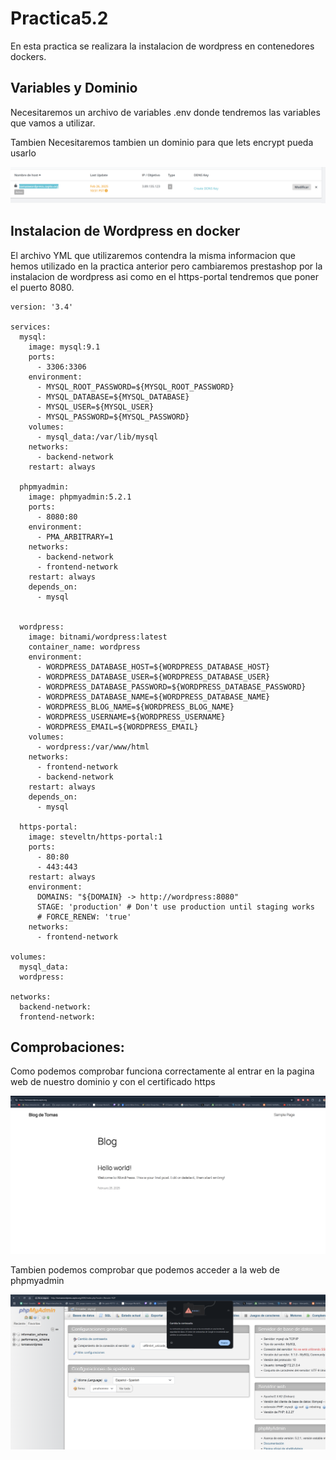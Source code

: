 # Practica5.2
En esta practica se realizara la instalacion de wordpress en contenedores dockers.

## Variables y Dominio

Necesitaremos un archivo de variables .env donde tendremos las variables que vamos a utilizar.

Tambien Necesitaremos tambien un dominio para que lets encrypt pueda usarlo

![](imagenes/practica5.2/3.png)


## Instalacion de Wordpress en docker

El archivo YML que utilizaremos contendra la misma informacion que hemos utilizado en la practica anterior pero cambiaremos prestashop por la instalacion de wordpress asi como en el https-portal tendremos que poner el puerto 8080.

```YML
version: '3.4'

services:
  mysql:
    image: mysql:9.1
    ports: 
      - 3306:3306
    environment: 
      - MYSQL_ROOT_PASSWORD=${MYSQL_ROOT_PASSWORD}
      - MYSQL_DATABASE=${MYSQL_DATABASE}
      - MYSQL_USER=${MYSQL_USER}
      - MYSQL_PASSWORD=${MYSQL_PASSWORD}
    volumes: 
      - mysql_data:/var/lib/mysql
    networks: 
      - backend-network
    restart: always
  
  phpmyadmin:
    image: phpmyadmin:5.2.1
    ports:
      - 8080:80
    environment: 
      - PMA_ARBITRARY=1
    networks: 
      - backend-network
      - frontend-network
    restart: always
    depends_on: 
      - mysql
  

  wordpress:
    image: bitnami/wordpress:latest
    container_name: wordpress
    environment:
      - WORDPRESS_DATABASE_HOST=${WORDPRESS_DATABASE_HOST}
      - WORDPRESS_DATABASE_USER=${WORDPRESS_DATABASE_USER}
      - WORDPRESS_DATABASE_PASSWORD=${WORDPRESS_DATABASE_PASSWORD}
      - WORDPRESS_DATABASE_NAME=${WORDPRESS_DATABASE_NAME}
      - WORDPRESS_BLOG_NAME=${WORDPRESS_BLOG_NAME}
      - WORDPRESS_USERNAME=${WORDPRESS_USERNAME}
      - WORDPRESS_EMAIL=${WORDPRESS_EMAIL}
    volumes:
      - wordpress:/var/www/html
    networks:
      - frontend-network
      - backend-network
    restart: always
    depends_on:
      - mysql
  
  https-portal:
    image: steveltn/https-portal:1
    ports:
      - 80:80
      - 443:443
    restart: always
    environment:
      DOMAINS: "${DOMAIN} -> http://wordpress:8080"
      STAGE: 'production' # Don't use production until staging works
      # FORCE_RENEW: 'true'
    networks:
      - frontend-network

volumes:
  mysql_data:
  wordpress:

networks: 
  backend-network:
  frontend-network:
```

## Comprobaciones:


Como podemos comprobar funciona correctamente al entrar en la pagina web de nuestro dominio y con el certificado https

![](imagenes/practica5.2/1.png)


Tambien podemos comprobar que podemos acceder a la web de phpmyadmin

![](imagenes/practica5.2/2.png)
